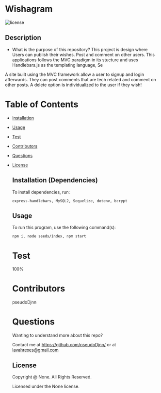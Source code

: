 # Wishagram

![license](https://img.shields.io/badge/license-None-yellowgreen.svg)

## Description

- What is the purpose of this repository? This project is design where Users can publish their wishes. Post and comment on other users. This applications follows the MVC paradigm in its stucture and uses Handlebars.js as the templating language, Se<br/>

A site built using the MVC framework allow a user to signup and login afterwards. They can post comments that are tech related and comment on other posts. A delete option is individualized to the user if they wish!

# Table of Contents

- [Installation](#installation)
- [Usage](#usage)
- [Test](#test)
- [Contributors](#contributors)
- [Questions](#questions)
- [License](#license)

  ## Installation (Dependencies)

  To install dependencies, run:

  ```
  express-handlebars, MySQL2, Sequelize, dotenv, bcrypt
  ```

  ## Usage

  To run this program, use the following command(s):

  ```
  npm i, node seeds/index, npm start
  ```

  # Test

  100%

  # Contributors

  pseudoDjnn

  # Questions

  Wanting to understand more about this repo?

  Contact me at https://github.com/pseudoDjnn/ or at lavahrexes@gmail.com

  ## License

  Copyright @ None. All Rights Reserved.

  Licensed under the None license.
